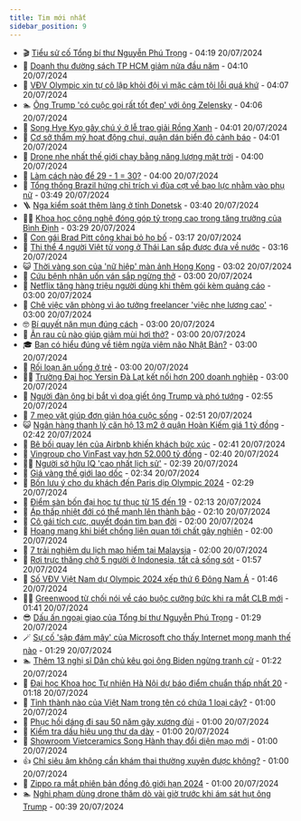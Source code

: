 ```yaml
---
title: Tim mới nhất
sidebar_position: 9
---
```


<!-- vnexpress-tin-moi-nhat:START -->
- 🎬 [Tiểu sử cố Tổng bí thư Nguyễn Phú Trọng](https://vnexpress.net/tieu-su-co-tong-bi-thu-nguyen-phu-trong-4772292.html) - 04:19 20/07/2024
- 🐎 [Doanh thu đường sách TP HCM giảm nửa đầu năm](https://vnexpress.net/doanh-thu-duong-sach-tp-hcm-giam-nua-dau-nam-4772049.html) - 04:10 20/07/2024
- 🦍 [VĐV Olympic xin tự cô lập khỏi đội vì mặc cảm tội lỗi quá khứ](https://vnexpress.net/vdv-olympic-xin-tu-co-lap-khoi-doi-vi-mac-cam-toi-loi-qua-khu-4772341.html) - 04:07 20/07/2024
- 🏊 [Ông Trump &#39;có cuộc gọi rất tốt đẹp&#39; với ông Zelensky](https://vnexpress.net/ong-trump-co-cuoc-goi-rat-tot-dep-voi-ong-zelensky-4772321.html) - 04:06 20/07/2024
- 🎊 [Song Hye Kyo gây chú ý ở lễ trao giải Rồng Xanh](https://vnexpress.net/song-hye-kyo-gay-chu-y-o-le-trao-giai-rong-xanh-4772317.html) - 04:01 20/07/2024
- 🎃 [Cơ sở thẩm mỹ hoạt động chui, quận dán biển đỏ cảnh báo](https://vnexpress.net/co-so-tham-my-hoat-dong-chui-quan-dan-bien-do-canh-bao-4772288.html) - 04:01 20/07/2024
- 🧰 [Drone nhẹ nhất thế giới chạy bằng năng lượng mặt trời](https://vnexpress.net/drone-nhe-nhat-the-gioi-chay-bang-nang-luong-mat-troi-4771877.html) - 04:00 20/07/2024
- 🔭 [Làm cách nào để 29 - 1 = 30?](https://vnexpress.net/lam-cach-nao-de-29-1-30-4771672.html) - 04:00 20/07/2024
- 🫶 [Tổng thống Brazil hứng chỉ trích vì đùa cợt về bạo lực nhằm vào phụ nữ](https://vnexpress.net/tong-thong-brazil-hung-chi-trich-vi-dua-cot-ve-bao-luc-nham-vao-phu-nu-4772279.html) - 03:49 20/07/2024
- 🪜 [Nga kiểm soát thêm làng ở tỉnh Donetsk](https://vnexpress.net/nga-kiem-soat-them-lang-o-tinh-donetsk-4772309.html) - 03:40 20/07/2024
- 👨‍🏫 [Khoa học công nghệ đóng góp tỷ trọng cao trong tăng trưởng của Bình Định](https://vnexpress.net/khoa-hoc-cong-nghe-dong-gop-ty-trong-cao-trong-tang-truong-cua-binh-dinh-4772198.html) - 03:29 20/07/2024
- 🎊 [Con gái Brad Pitt công khai bỏ họ bố](https://vnexpress.net/con-gai-brad-pitt-cong-khai-bo-ho-bo-4772308.html) - 03:17 20/07/2024
- 🎊 [Thi thể 4 người Việt tử vong ở Thái Lan sắp được đưa về nước](https://vnexpress.net/thi-the-4-nguoi-viet-tu-vong-o-thai-lan-sap-duoc-dua-ve-nuoc-4772297.html) - 03:16 20/07/2024
- 😺 [Thời vàng son của &#39;nữ hiệp&#39; màn ảnh Hong Kong](https://vnexpress.net/thoi-vang-son-cua-nu-hiep-man-anh-hong-kong-4772294.html) - 03:02 20/07/2024
- 🐘 [Cứu bệnh nhân uốn ván sắp ngừng thở](https://vnexpress.net/cuu-benh-nhan-uon-van-sap-ngung-tho-4772299.html) - 03:00 20/07/2024
- 🌁 [Netflix tăng hàng triệu người dùng khi thêm gói kèm quảng cáo](https://vnexpress.net/netflix-tang-hang-trieu-nguoi-dung-khi-them-goi-kem-quang-cao-4772242.html) - 03:00 20/07/2024
- 🐲 [Chê việc văn phòng vì ảo tưởng freelancer &#39;việc nhẹ lương cao&#39;](https://vnexpress.net/che-viec-van-phong-vi-ao-tuong-freelancer-viec-nhe-luong-cao-4772144.html) - 03:00 20/07/2024
- 🤓 [Bí quyết nặn mụn đúng cách](https://vnexpress.net/bi-quyet-nan-mun-dung-cach-4738558.html) - 03:00 20/07/2024
- 💪 [Ăn rau củ nào giúp giảm mùi hơi thở?](https://vnexpress.net/an-rau-cu-nao-giup-giam-mui-hoi-tho-4772171.html) - 03:00 20/07/2024
- 🎓 [Bạn có hiểu đúng về tiêm ngừa viêm não Nhật Bản?](https://vnexpress.net/ban-co-hieu-dung-ve-tiem-ngua-viem-nao-nhat-ban-4772162.html) - 03:00 20/07/2024
- 🫣 [Rối loạn ăn uống ở trẻ](https://vnexpress.net/roi-loan-an-uong-o-tre-4772149.html) - 03:00 20/07/2024
- 🧑‍💻 [Trường Đại học Yersin Đà Lạt kết nối hơn 200 doanh nghiệp](https://vnexpress.net/truong-dai-hoc-yersin-da-lat-ket-noi-hon-200-doanh-nghiep-4767530.html) - 03:00 20/07/2024
- 🐲 [Người đàn ông bị bắt vì dọa giết ông Trump và phó tướng](https://vnexpress.net/nguoi-dan-ong-bi-bat-vi-doa-giet-ong-trump-va-pho-tuong-4772263.html) - 02:55 20/07/2024
- 🌝 [7 mẹo vặt giúp đơn giản hóa cuộc sống](https://vnexpress.net/7-meo-vat-giup-don-gian-hoa-cuoc-song-4772023.html) - 02:51 20/07/2024
- 😺 [Ngân hàng thanh lý căn hộ 13 m2 ở quận Hoàn Kiếm giá 1 tỷ đồng](https://vnexpress.net/ngan-hang-thanh-ly-can-ho-13-m2-o-quan-hoan-kiem-gia-1-ty-dong-4772234.html) - 02:42 20/07/2024
- 🐎 [Bê bối quay lén của Airbnb khiến khách bức xúc](https://vnexpress.net/be-boi-quay-len-cua-airbnb-khien-khach-buc-xuc-4772088.html) - 02:41 20/07/2024
- 🎡 [Vingroup cho VinFast vay hơn 52.000 tỷ đồng](https://vnexpress.net/vingroup-cho-vinfast-vay-hon-52-000-ty-dong-4772304.html) - 02:40 20/07/2024
- 👨‍🏫 [Người sở hữu IQ &#39;cao nhất lịch sử&#39;](https://vnexpress.net/nguoi-so-huu-iq-cao-nhat-lich-su-4772273.html) - 02:39 20/07/2024
- 🦆 [Giá vàng thế giới lao dốc](https://vnexpress.net/gia-vang-the-gioi-lao-doc-4772271.html) - 02:34 20/07/2024
- 🚦 [Bốn lưu ý cho du khách đến Paris dịp Olympic 2024](https://vnexpress.net/bon-luu-y-cho-du-khach-den-paris-dip-olympic-2024-4771925.html) - 02:29 20/07/2024
- 💫 [Điểm sàn bốn đại học tư thục từ 15 đến 19](https://vnexpress.net/diem-san-bon-dai-hoc-tu-thuc-tu-15-den-19-4772183.html) - 02:13 20/07/2024
- 🎉 [Áp thấp nhiệt đới có thể mạnh lên thành bão](https://vnexpress.net/ap-thap-nhiet-doi-co-the-manh-len-thanh-bao-4772270.html) - 02:10 20/07/2024
- 🌋 [Cô gái tích cực, quyết đoán tìm bạn đời](https://vnexpress.net/co-gai-tich-cuc-quyet-doan-tim-ban-doi-4772283.html) - 02:00 20/07/2024
- 🤖 [Hoang mang khi biết chồng liên quan tới chất gây nghiện](https://vnexpress.net/hoang-mang-khi-biet-chong-lien-quan-toi-chat-gay-nghien-4772258.html) - 02:00 20/07/2024
- 🦏 [7 trải nghiệm du lịch mạo hiểm tại Malaysia](https://vnexpress.net/7-trai-nghiem-du-lich-mao-hiem-tai-malaysia-4764870.html) - 02:00 20/07/2024
- 🦩 [Rơi trực thăng chở 5 người ở Indonesia, tất cả sống sót](https://vnexpress.net/roi-truc-thang-cho-5-nguoi-o-indonesia-tat-ca-song-sot-4772265.html) - 01:57 20/07/2024
- 👺 [Số VĐV Việt Nam dự Olympic 2024 xếp thứ 6 Đông Nam Á](https://vnexpress.net/so-vdv-viet-nam-du-olympic-2024-xep-thu-6-dong-nam-a-4772204.html) - 01:46 20/07/2024
- 🧑‍🏫 [Greenwood từ chối nói về cáo buộc cưỡng bức khi ra mắt CLB mới](https://vnexpress.net/greenwood-tu-choi-noi-ve-cao-buoc-cuong-buc-khi-ra-mat-clb-moi-4772280.html) - 01:41 20/07/2024
- 😎 [Dấu ấn ngoại giao của Tổng bí thư Nguyễn Phú Trọng](https://vnexpress.net/dau-an-ngoai-giao-cua-tong-bi-thu-nguyen-phu-trong-4772160.html) - 01:29 20/07/2024
- 🪄 [Sự cố &#39;sập đám mây&#39; của Microsoft cho thấy Internet mong manh thế nào](https://vnexpress.net/su-co-sap-dam-may-cua-microsoft-cho-thay-internet-mong-manh-the-nao-4772233.html) - 01:29 20/07/2024
- 🏊 [Thêm 13 nghị sĩ Dân chủ kêu gọi ông Biden ngừng tranh cử](https://vnexpress.net/them-13-nghi-si-dan-chu-keu-goi-ong-biden-ngung-tranh-cu-4772259.html) - 01:22 20/07/2024
- 💃 [Đại học Khoa học Tự nhiên Hà Nội dự báo điểm chuẩn thấp nhất 20](https://vnexpress.net/du-bao-diem-chuan-dai-hoc-khoa-hoc-tu-nhien-2024-4772266.html) - 01:18 20/07/2024
- 🦆 [Tỉnh thành nào của Việt Nam trong tên có chứa 1 loại cây?](https://vnexpress.net/tinh-thanh-nao-cua-viet-nam-trong-ten-co-chua-1-loai-cay-4771716.html) - 01:00 20/07/2024
- 🎊 [Phục hồi dáng đi sau 50 năm gãy xương đùi](https://vnexpress.net/phuc-hoi-dang-di-sau-50-nam-gay-xuong-dui-4772173.html) - 01:00 20/07/2024
- 👺 [Kiểm tra dấu hiệu ung thư dạ dày](https://vnexpress.net/kiem-tra-dau-hieu-ung-thu-da-day-4772111.html) - 01:00 20/07/2024
- 🎡 [Showroom Vietceramics Song Hành thay đổi diện mạo mới](https://vnexpress.net/showroom-vietceramics-song-hanh-thay-doi-dien-mao-moi-4771962.html) - 01:00 20/07/2024
- 👍 [Chỉ siêu âm không cần khám thai thường xuyên được không?](https://vnexpress.net/chi-sieu-am-khong-can-kham-thai-thuong-xuyen-duoc-khong-4771951.html) - 01:00 20/07/2024
- 🐎 [Zippo ra mắt phiên bản đồng đỏ giới hạn 2024](https://vnexpress.net/zippo-ra-mat-phien-ban-dong-do-gioi-han-2024-4770540.html) - 01:00 20/07/2024
- 🏊 [Nghi phạm dùng drone thăm dò vài giờ trước khi ám sát hụt ông Trump](https://vnexpress.net/nghi-pham-dung-drone-tham-do-vai-gio-truoc-khi-am-sat-hut-ong-trump-4772249.html) - 00:39 20/07/2024<!-- vnexpress-tin-moi-nhat:END -->
